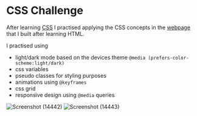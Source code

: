 # CSS Challenge
After learning [CSS](https://github.com/divyKS/learn-css-dave) I practised applying the CSS concepts in the [webpage](https://github.com/divyKS/tacoShop-html) that I built after learning HTML.

I practised using 
- light/dark mode based on the devices theme `@media (prefers-color-scheme:light/dark)`
- css variables
- pseudo classes for styling purposes
- animations using `@keyframes`
- css grid
- responsive design using `@media` queries

![Screenshot (14442)](https://github.com/divyKS/tacoShop-html-css/assets/99929901/8daeebf6-56f2-4585-afc6-beac00c25982)
![Screenshot (14443)](https://github.com/divyKS/tacoShop-html-css/assets/99929901/6ef62c0a-5827-4a1b-95a9-d2e97b5b41b2)
